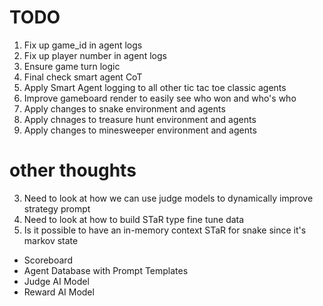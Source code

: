 # TODO
1) Fix up game_id in agent logs
2) Fix up player number in agent logs
3) Ensure game turn logic
4) Final check smart agent CoT
5) Apply Smart Agent logging to all other tic tac toe classic agents
6) Improve gameboard render to easily see who won and who's who
7) Apply changes to snake environment and agents
8) Apply chnages to treasure hunt environment and agents
9) Apply changes to minesweeper environment and agents

# other thoughts
3) Need to look at how we can use judge models to dynamically improve strategy prompt
4) Need to look at how to build STaR type fine tune data
5) Is it possible to have an in-memory context STaR for snake since it's markov state


- Scoreboard
- Agent Database with Prompt Templates
- Judge AI Model
- Reward AI Model
